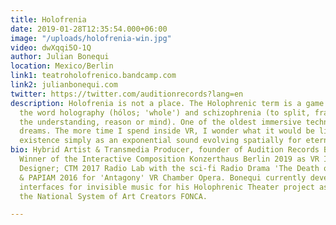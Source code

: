 ```yaml
---
title: Holofrenia
date: 2019-01-28T12:35:54.000+06:00
image: "/uploads/holofrenia-win.jpg"
video: dwXqqi5O-1Q
author: Julian Bonequi
location: Mexico/Berlin
link1: teatroholofrenico.bandcamp.com
link2: julianbonequi.com
twitter: https://twitter.com/auditionrecords?lang=en
description: Holofrenia is not a place. The Holophrenic term is a game derived from
  the word holography (hólos; 'whole') and schizophrenia (to split, fragment, or break
  the understanding, reason or mind). One of the oldest immersive technologies is
  dreams. The more time I spend inside VR, I wonder what it would be like to inhabit
  existence simply as an exponential sound evolving spatially for eternity...
bio: Hybrid Artist & Transmedia Producer, founder of Audition Records Berlin-Mexico.
  Winner of the Interactive Composition Konzerthaus Berlin 2019 as VR Interactive
  Designer; CTM 2017 Radio Lab with the sci-fi Radio Drama 'The Death of The Anthropocene'
  & PAPIAM 2016 for 'Antagony' VR Chamber Opera. Bonequi currently develops interactive
  interfaces for invisible music for his Holophrenic Theater project as Member of
  the National System of Art Creators FONCA.

---
```

